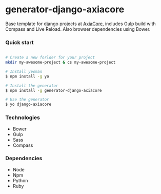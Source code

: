 # generator-django-axiacore 

Base template for django projects at [AxiaCore](http://axiacore.com), includes Gulp build with Compass and Live Reload. Also browser dependencies using Bower.

### Quick start

```bash

# Create a new forlder for your project
mkdir my-awesome-project & cs my-awesome-project

# Install yeoman
$ npm install -g yo

# Install the generator
$ npm install -g generator-django-axiacore

# Use the generator
$ yo django-axiacore
```

### Technologies

* Bower
* Gulp
* Sass
* Compass

### Dependencies 
  
* Node
* Npm
* Python
* Ruby

